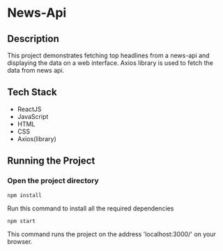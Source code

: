 # News-Api

## Description
This project demonstrates fetching top headlines from a news-api and displaying the data on a web interface.
Axios library is used to fetch the data from news api.

## Tech Stack
- ReactJS
- JavaScript
- HTML
- CSS
- Axios(library)

## Running the Project
### Open the project directory 
```
npm install
```
Run this command to install all the required dependencies

```
npm start
```
This command runs the project on the address 'localhost:3000/' on your browser.
